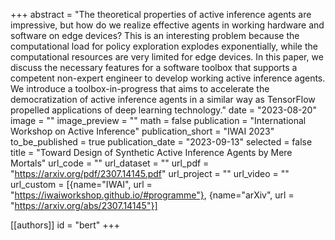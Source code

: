 +++
abstract = "The theoretical properties of active inference agents are impressive, but how do we realize effective agents in working hardware and software on edge devices? This is an interesting problem because the computational load for policy exploration explodes exponentially, while the computational resources are very limited for edge devices. In this paper, we discuss the necessary features for a software toolbox that supports a competent non-expert engineer to develop working active inference agents. We introduce a toolbox-in-progress that aims to accelerate the democratization of active inference agents in a similar way as TensorFlow propelled applications of deep learning technology."
date = "2023-08-20"
image = ""
image_preview = ""
math = false
publication = "International Workshop on Active Inference"
publication_short = "IWAI 2023"
to_be_published = true
publication_date = "2023-09-13"
selected = false
title = "Toward Design of Synthetic Active Inference Agents by Mere Mortals"
url_code = ""
url_dataset = ""
url_pdf = "https://arxiv.org/pdf/2307.14145.pdf"
url_project = ""
url_video = ""
url_custom = [{name="IWAI", url = "https://iwaiworkshop.github.io/#programme"}, {name="arXiv", url = "https://arxiv.org/abs/2307.14145"}]

[[authors]]
    id = "bert"
+++
